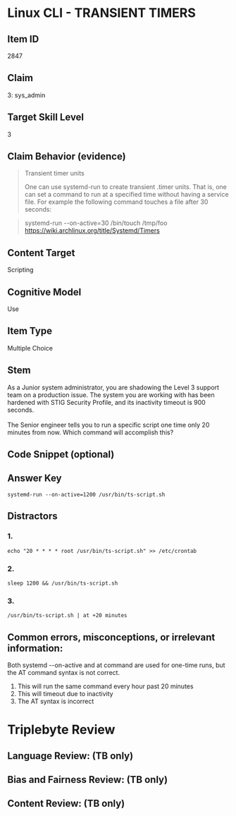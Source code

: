 # Linux CLI - TRANSIENT TIMERS

## Item ID
2847

## Claim
3: sys_admin

## Target Skill Level
3

## Claim Behavior (evidence)
>Transient timer units
>
>One can use systemd-run to create transient .timer units. That is, one can set a command to run at a specified time without having a service file. For example the following command touches a file after 30 seconds:

>systemd-run --on-active=30 /bin/touch /tmp/foo
>https://wiki.archlinux.org/title/Systemd/Timers

## Content Target
Scripting

## Cognitive Model
Use

## Item Type
Multiple Choice

## Stem
As a Junior system administrator, you are shadowing the Level 3 support team on a production issue. The system you are working with has been hardened with STIG Security Profile, and its inactivity timeout is 900 seconds.
<br><br>
The Senior engineer tells you to run a specific script one time only 20 minutes from now. Which command will accomplish this?

## Code Snippet (optional)

## Answer Key
`systemd-run --on-active=1200 /usr/bin/ts-script.sh`

## Distractors
### 1.
`echo "20 * * * * root /usr/bin/ts-script.sh" >> /etc/crontab`

### 2.
`sleep 1200 && /usr/bin/ts-script.sh`

### 3.
`/usr/bin/ts-script.sh | at +20 minutes`

## Common errors, misconceptions, or irrelevant information:
Both systemd --on-active and at command are used for one-time runs, but the AT command syntax is not correct.

1. This will run the same command every hour past 20 minutes
2. This will timeout due to inactivity
3. The AT syntax is incorrect

# Triplebyte Review

## Language Review: (TB only)

## Bias and Fairness Review: (TB only)

## Content Review: (TB only)
